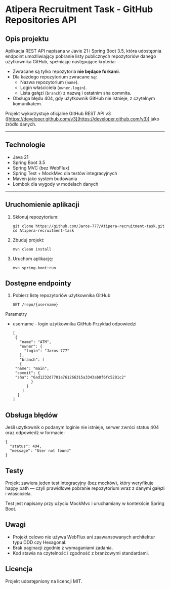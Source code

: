 # Atipera Recruitment Task - GitHub Repositories API

## Opis projektu

Aplikacja REST API napisana w Javie 21 i Spring Boot 3.5, która udostępnia endpoint umożliwiający pobranie listy publicznych repozytoriów danego użytkownika GitHub, spełniając następujące kryteria:

- Zwracane są tylko repozytoria **nie będące forkami**.
- Dla każdego repozytorium zwracane są:
  - Nazwa repozytorium (`name`).
  - Login właściciela (`owner.login`).
  - Lista gałęzi (`branch`) z nazwą i ostatnim sha commita.
- Obsługa błędu 404, gdy użytkownik GitHub nie istnieje, z czytelnym komunikatem.

Projekt wykorzystuje oficjalne GitHub REST API v3 ([https://developer.github.com/v3](https://developer.github.com/v3)) jako źródło danych.

---

## Technologie

- Java 21
- Spring Boot 3.5
- Spring MVC (bez WebFlux)
- Spring Test + MockMvc dla testów integracyjnych
- Maven jako system budowania
- Lombok dla wygody w modelach danych

---

## Uruchomienie aplikacji

1. Sklonuj repozytorium:

   ```
   git clone https://github.com/Jaros-777/Atipera-recruitment-task.git
   cd Atipera-recruitment-task
   ```
2. Zbuduj projekt:
   ```
   mvn clean install
    ```
4. Uruchom aplikację:
   ```
   mvn spring-boot:run
   ```
## Dostępne endpointy
1. Pobierz listę repozytoriów użytkownika GitHub
   ```
   GET /repo/{username}
   ```
Parametry
- username - login użytkownika GitHub
   Przykład odpowiedzi
    
   ```
   [
    {
      "name": "ATM",
      "owner": {
        "login": "Jaros-777"
      },
      "branch": [
      {
    "name": "main",
    "commit": {
    "sha": "6ad1232d7701a761266315a3343ab8f6fc5281c2"
           }
         }
       ]
     }
   ]
    ```
## Obsługa błędów
Jeśli użytkownik o podanym loginie nie istnieje, serwer zwróci status 404 oraz odpowiedź w formacie:
```
{
  "status": 404,
  "message": "User not found"
}
```
## Testy
Projekt zawiera jeden test integracyjny (bez mocków), który weryfikuje happy path — czyli prawidłowe pobranie repozytorium wraz z danymi gałęzi i właściciela.

Test jest napisany przy użyciu MockMvc i uruchamiany w kontekście Spring Boot.

## Uwagi
- Projekt celowo nie używa WebFlux ani zaawansowanych architektur typu DDD czy Hexagonal.
- Brak paginacji zgodnie z wymaganiami zadania.
- Kod stawia na czytelność i zgodność z branżowymi standardami.

## Licencja
Projekt udostępniony na licencji MIT.


   

